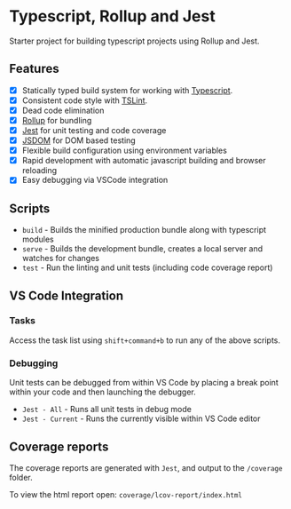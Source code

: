 # Typescript, Rollup and Jest

Starter project for building typescript projects using Rollup and Jest.

## Features

- [x] Statically typed build system for working with [Typescript](https://www.typescriptlang.org/).
- [x] Consistent code style with [TSLint](https://palantir.github.io/tslint/).
- [x] Dead code elimination
- [x] [Rollup](http://rollupjs.org/) for bundling
- [x] [Jest](https://jestjs.io/en/) for unit testing and code coverage
- [x] [JSDOM](https://github.com/tmpvar/jsdom) for DOM based testing
- [x] Flexible build configuration using environment variables
- [x] Rapid development with automatic javascript building and browser reloading 
- [x] Easy debugging via VSCode integration

## Scripts

- `build` - Builds the minified production bundle along with typescript modules
- `serve` - Builds the development bundle, creates a local server and watches for changes
- `test`  - Run the linting and unit tests (including code coverage report)

## VS Code Integration

### Tasks

Access the task list using `shift+command+b` to run any of the above scripts.

### Debugging

Unit tests can be debugged from within VS Code by placing a break point within your code and then launching the debugger.

- `Jest - All`     - Runs all unit tests in debug mode
- `Jest - Current` - Runs the currently visible within VS Code editor

## Coverage reports

The coverage reports are generated with `Jest`, and output to the `/coverage` folder.

To view the html report open: `coverage/lcov-report/index.html`
